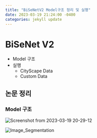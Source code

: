 ```yaml
---
title: "BiSeNetV2 Model구조 정리 및 실행"
date: 2023-03-19 21:24:00 -0400
categories: jekyll update
---
```


# BiSeNet V2

- Model 구조
- 실행
    - CityScape Data
    - Custom Data


## 논문 정리

### Model 구조

![Screenshot from 2023-03-19 20-29-12](https://user-images.githubusercontent.com/122383307/226174603-6aa66a35-17c5-4df5-a477-5ca89790bccb.png)

![Image_Segmentation](https://user-images.githubusercontent.com/122383307/226174608-e6164d0e-d5fe-440c-9818-e2665e39d0a5.png)


